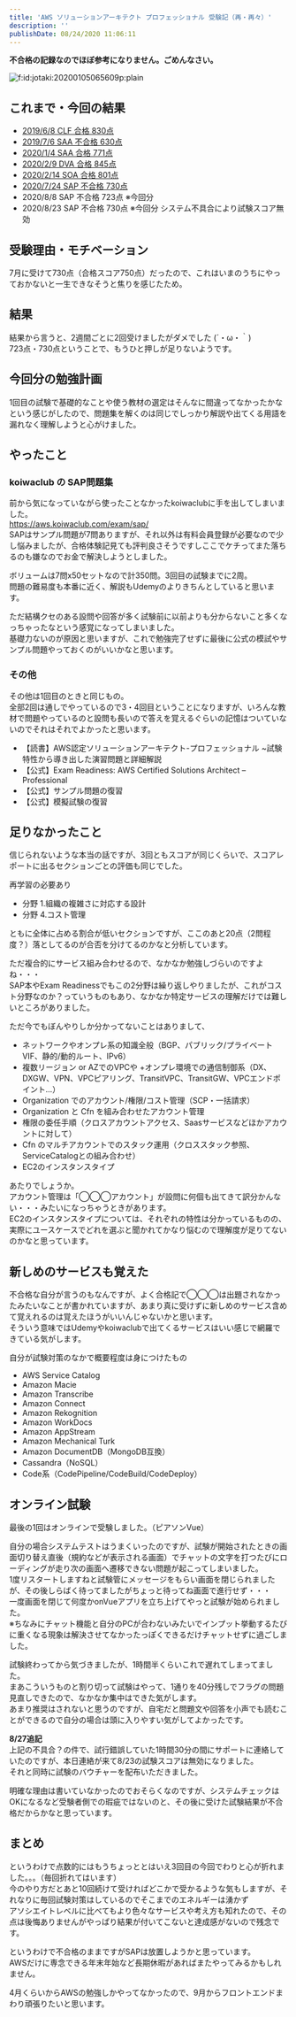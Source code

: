 ```yaml
---
title: 'AWS ソリューションアーキテクト プロフェッショナル 受験記（再・再々）'
description: ''
publishDate: 08/24/2020 11:06:11
---
```


<p><strong>不合格の記録なのでほぼ参考になりません。ごめんなさい。</strong></p>

<p><span itemscope itemtype="http://schema.org/Photograph"><img src="/images/hatena/20200105065609.png" alt="f:id:jotaki:20200105065609p:plain" title="" class="hatena-fotolife" itemprop="image"></span></p>

<h2>これまで・今回の結果</h2>

<ul>
<li><a href="https://jtk.hatenablog.com/entry/2019/06/12/223000">2019/6/8 CLF 合格 830点</a></li>
<li><a href="https://jtk.hatenablog.com/entry/2019/07/09/100106">2019/7/6 SAA 不合格 630点</a></li>
<li><a href="https://jtk.hatenablog.com/entry/2020/01/05/074534">2020/1/4 SAA 合格 771点</a></li>
<li><a href="https://jtk.hatenablog.com/entry/2020/02/09/193011">2020/2/9 DVA 合格 845点</a></li>
<li><a href="https://jtk.hatenablog.com/entry/2020/02/15/195608">2020/2/14 SOA 合格 801点</a></li>
<li><a href="https://jtk.hatenablog.com/entry/2020/07/26/093803">2020/7/24 SAP 不合格 730点</a></li>
<li>2020/8/8 SAP 不合格 723点 ※今回分</li>
<li>2020/8/23 SAP 不合格 730点 ※今回分 システム不具合により試験スコア無効</li>
</ul>

<h2>受験理由・モチベーション</h2>

<p>7月に受けて730点（合格スコア750点）だったので、これはいまのうちにやっておかないと一生できなそうと焦りを感じたため。</p>

<h2>結果</h2>

<p>結果から言うと、2週間ごとに2回受けましたがダメでした (´・ω・｀)<br />
723点・730点ということで、もうひと押しが足りないようです。</p>

<h2>今回分の勉強計画</h2>

<p>1回目の試験で基礎的なことや使う教材の選定はそんなに間違ってなかったかなという感じがしたので、問題集を解くのは同じでしっかり解説や出てくる用語を漏れなく理解しようと心がけました。</p>

<h2>やったこと</h2>

<h3>koiwaclub の SAP問題集</h3>

<p>前から気になっていながら使ったことなかったkoiwaclubに手を出してしまいました。<br />
<a href="https://aws.koiwaclub.com/exam/sap/">https://aws.koiwaclub.com/exam/sap/</a><br />
SAPはサンプル問題が7問ありますが、それ以外は有料会員登録が必要なので少し悩みましたが、合格体験記見ても評判良さそうですしここでケチってまた落ちるのも嫌なのでお金で解決しようとしました。</p>

<p>ボリュームは7問x50セットなので計350問。3回目の試験までに2周。<br />
問題の難易度も本番に近く、解説もUdemyのよりきちんとしていると思います。</p>

<p>ただ結構クセのある設問や回答が多く試験前に以前よりも分からないこと多くなっちゃったなという感覚になってしまいました。<br />
基礎力ないのが原因と思いますが、これで勉強完了せずに最後に公式の模試やサンプル問題やっておくのがいいかなと思います。</p>

<h3>その他</h3>

<p>その他は1回目のときと同じもの。<br />
全部2回は通しでやっているので3・4回目ということになりますが、いろんな教材で問題やっているのと設問も長いので答えを覚えるぐらいの記憶はついていないのでそれはそれでよかったと思います。</p>

<ul>
<li>【読書】AWS認定ソリューションアーキテクト-プロフェッショナル ~試験特性から導き出した演習問題と詳細解説</li>
<li>【公式】Exam Readiness: AWS Certified Solutions Architect – Professional</li>
<li>【公式】サンプル問題の復習</li>
<li>【公式】模擬試験の復習</li>
</ul>

<h2>足りなかったこと</h2>

<p>信じられないような本当の話ですが、3回ともスコアが同じくらいで、スコアレポートに出るセクションごとの評価も同じでした。</p>

<p>再学習の必要あり</p>

<ul>
<li>分野 1.組織の複雑さに対応する設計</li>
<li>分野 4.コスト管理</li>
</ul>

<p>ともに全体に占める割合が低いセクションですが、ここのあと20点（2問程度？）落としてるのが合否を分けてるのかなと分析しています。</p>

<p>ただ複合的にサービス組み合わせるので、なかなか勉強しづらいのですよね・・・<br />
SAP本やExam Readinessでもこの2分野は繰り返しやりましたが、これがコスト分野なのか？っていうものもあり、なかなか特定サービスの理解だけでは難しいところがありました。</p>

<p>ただ今でもぼんやりしか分かってないことはありまして、</p>

<ul>
<li>ネットワークやオンプレ系の知識全般（BGP、パブリック/プライベートVIF、静的/動的ルート、IPv6）</li>
<li>複数リージョン or AZでのVPCや +オンプレ環境での通信制御系（DX、DXGW、VPN、VPCピアリング、TransitVPC、TransitGW、VPCエンドポイント...）</li>
<li>Organization でのアカウント/権限/コスト管理（SCP・一括請求）</li>
<li>Organization と Cfn を組み合わせたアカウント管理</li>
<li>権限の委任手順（クロスアカウントアクセス、Saasサービスなどほかアカウントに対して）</li>
<li>Cfn のマルチアカウントでのスタック運用（クロススタック参照、ServiceCatalogとの組み合わせ）</li>
<li>EC2のインスタンスタイプ</li>
</ul>

<p>あたりでしょうか。<br />
アカウント管理は「◯◯◯アカウント」が設問に何個も出てきて訳分かんない・・・みたいになっちゃうときがあります。<br />
EC2のインスタンスタイプについては、それぞれの特性は分かっているものの、実際にユースケースでどれを選ぶと聞かれてかなり悩むので理解度が足りてないのかなと思っています。</p>

<h2>新しめのサービスも覚えた</h2>

<p>不合格な自分が言うのもなんですが、よく合格記で◯◯◯は出題されなかったみたいなことが書かれていますが、あまり真に受けずに新しめのサービス含めて覚えれるのは覚えたほうがいいんじゃないかと思います。<br />
そういう意味ではUdemyやkoiwaclubで出てくるサービスはいい感じで網羅できている気がします。</p>

<p>自分が試験対策のなかで概要程度は身につけたもの</p>

<ul>
<li>AWS Service Catalog</li>
<li>Amazon Macie</li>
<li>Amazon Transcribe</li>
<li>Amazon Connect</li>
<li>Amazon Rekognition</li>
<li>Amazon WorkDocs</li>
<li>Amazon AppStream</li>
<li>Amazon Mechanical Turk</li>
<li>Amazon DocumentDB（MongoDB互換）</li>
<li>Cassandra（NoSQL）</li>
<li>Code系（CodePipeline/CodeBuild/CodeDeploy）</li>
</ul>

<h2>オンライン試験</h2>

<p>最後の1回はオンラインで受験しました。（ピアソンVue）</p>

<p>自分の場合システムテストはうまくいったのですが、試験が開始されたときの画面切り替え直後（規約などが表示される画面）でチャットの文字を打つたびにローディングが走り次の画面へ遷移できない問題が起こってしまいました。<br />
1度リスタートしますねと試験管にメッセージをもらい画面を閉じられましたが、その後しらばく待ってましたがちょっと待ってね画面で進行せず・・・<br />
一度画面を閉じて何度かonVueアプリを立ち上げてやっと試験が始められました。<br />
※ちなみにチャット機能と自分のPCが合わないみたいでインプット挙動するたびに重くなる現象は解決させてなかったっぽくできるだけチャットせずに過ごしました。</p>

<p>試験終わってから気づきましたが、1時間半くらいこれで遅れてしまってました。<br />
まあこういうものと割り切って試験はやって、1通りを40分残しでフラグの問題見直しできたので、なかなか集中はできた気がします。<br />
あまり推奨はされないと思うのですが、自宅だと問題文や回答を小声でも読むことができるので自分の場合は頭に入りやすい気がしてよかったです。</p>

<p><strong>8/27追記</strong><br />
上記の不具合？の件で、試行錯誤していた1時間30分の間にサポートに連絡していたのですが、本日連絡が来て8/23の試験スコアは無効になりました。<br />
それと同時に試験のバウチャーを配布いただきました。</p>

<p>明確な理由は書いていなかったのでおそらくなのですが、システムチェックはOKになるなど受験者側での瑕疵ではないのと、その後に受けた試験結果が不合格だからかなと思っています。</p>

<h2>まとめ</h2>

<p>というわけで点数的にはもうちょっととはいえ3回目の今回でわりと心が折れました。。。（毎回折れてはいます）<br />
今のやり方だとあと10回続けて受ければどこかで受かるような気もしますが、それなりに毎回試験対策はしているのでそこまでのエネルギーは湧かず<br />
アソシエイトレベルに比べてもより色々なサービスや考え方も知れたので、その点は後悔ありませんがやっぱり結果が付いてこないと達成感がないので残念です。</p>

<p>というわけで不合格のままですがSAPは放置しようかと思っています。<br />
AWSだけに専念できる年末年始など長期休暇があればまたやってみるかもしれません。</p>

<p>4月くらいからAWSの勉強しかやってなかったので、9月からフロントエンドまわり頑張りたいと思います。</p>
